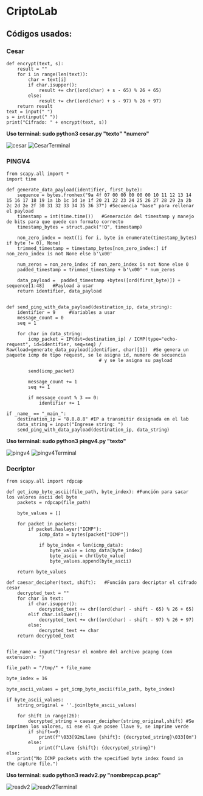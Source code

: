 # CriptoLab

## Códigos usados:

### Cesar
```
def encrypt(text, s):
    result = ""
    for i in range(len(text)):
        char = text[i]
        if char.isupper():
            result += chr((ord(char) + s - 65) % 26 + 65)
        else:
            result += chr((ord(char) + s - 97) % 26 + 97)
    return result
text = input(" ")
s = int(input(" "))
print("Cifrado: " + encrypt(text, s))
```
**Uso terminal: sudo python3 cesar.py "texto" "numero"**

![cesar](https://github.com/misqcl/CriptoLab/assets/125618459/267c9d1d-d15b-49af-9028-f167f27c6f81)
![CesarTerminal](https://github.com/misqcl/CriptoLab/assets/125618459/79d9c2bf-886e-42c1-b90a-e7dbca954e6a)

### PINGV4
```
from scapy.all import *
import time

def generate_data_payload(identifier, first_byte):
    sequence = bytes.fromhex("9a 4f 07 00 00 00 00 00 10 11 12 13 14 15 16 17 18 19 1a 1b 1c 1d 1e 1f 20 21 22 23 24 25 26 27 28 29 2a 2b 2c 2d 2e 2f 30 31 32 33 34 35 36 37") #Secuencia "base" para rellenar el payload
    timestamp = int(time.time())   #Generación del timestamp y manejo de bits para que quede con formato correcto
    timestamp_bytes = struct.pack("!Q", timestamp)  
    
    non_zero_index = next((i for i, byte in enumerate(timestamp_bytes) if byte != 0), None)
    trimmed_timestamp = timestamp_bytes[non_zero_index:] if non_zero_index is not None else b'\x00'
    
    num_zeros = non_zero_index if non_zero_index is not None else 0
    padded_timestamp = trimmed_timestamp + b'\x00' * num_zeros
    
    data_payload =  padded_timestamp +bytes([ord(first_byte)]) + sequence[1:48]   #Payload a usar
    return identifier, data_payload
    
  
def send_ping_with_data_payload(destination_ip, data_string):
    identifier = 9     #Variables a usar
    message_count = 0
    seq = 1
    
    for char in data_string:
        icmp_packet = IP(dst=destination_ip) / ICMP(type="echo-request", id=identifier, seq=seq) / Raw(load=generate_data_payload(identifier, char)[1])  #Se genera un paquete icmp de tipo request, se le asigna id, numero de secuencia 
        					      # y se le asigna su payload

        send(icmp_packet)

        message_count += 1
        seq += 1
        
        if message_count % 3 == 0:
            identifier += 1

if _name_ == "_main_":
    destination_ip = "8.8.8.8" #IP a transmitir designada en el lab
    data_string = input("Ingrese string: ")
    send_ping_with_data_payload(destination_ip, data_string)
```
**Uso terminal:  sudo python3 pingv4.py "texto"**

![pingv4](https://github.com/misqcl/CriptoLab/assets/125618459/d58aa746-bbb6-45a5-987c-55ed96556205)
![pingv4Terminal](https://github.com/misqcl/CriptoLab/assets/125618459/23fbefbd-49f6-46d6-a5df-a96d6ed92611)

### Decriptor
```
from scapy.all import rdpcap

def get_icmp_byte_ascii(file_path, byte_index): #Función para sacar los valores ascii del byte
    packets = rdpcap(file_path)

    byte_values = []

    for packet in packets:
        if packet.haslayer("ICMP"):
            icmp_data = bytes(packet["ICMP"])

            if byte_index < len(icmp_data):
                byte_value = icmp_data[byte_index]
                byte_ascii = chr(byte_value)
                byte_values.append(byte_ascii)

    return byte_values

def caesar_decipher(text, shift):	#Función para decriptar el cifrado cesar
    decrypted_text = ""
    for char in text:
        if char.isupper():
            decrypted_text += chr((ord(char) - shift - 65) % 26 + 65)
        elif char.islower():
            decrypted_text += chr((ord(char) - shift - 97) % 26 + 97)
        else:
            decrypted_text += char
    return decrypted_text
    

file_name = input("Ingresar el nombre del archivo pcapng (con extension): ")

file_path = "/tmp/" + file_name

byte_index = 16 

byte_ascii_values = get_icmp_byte_ascii(file_path, byte_index)

if byte_ascii_values:
	string_original = ''.join(byte_ascii_values)
	
	for shift in range(26):
		decrypted_string = caesar_decipher(string_original,shift) #Se imprimen los valores, si ese el que posee llave 9, se imprime verde
		if shift==9:
			print(f"\033[92mLlave {shift}: {decrypted_string}\033[0m")
		else:
			print(f"Llave {shift}: {decrypted_string}")
else:
    print("No ICMP packets with the specified byte index found in the capture file.")
```
**Uso terminal: sudo python3 readv2.py "nombrepcap.pcap"**

![readv2](https://github.com/misqcl/CriptoLab/assets/125618459/c6f5de65-d243-4ae7-aadc-548c0b02d302)
![readv2Terminal](https://github.com/misqcl/CriptoLab/assets/125618459/61c7871e-2f8f-4dc4-a527-18c6eb8a1274)
